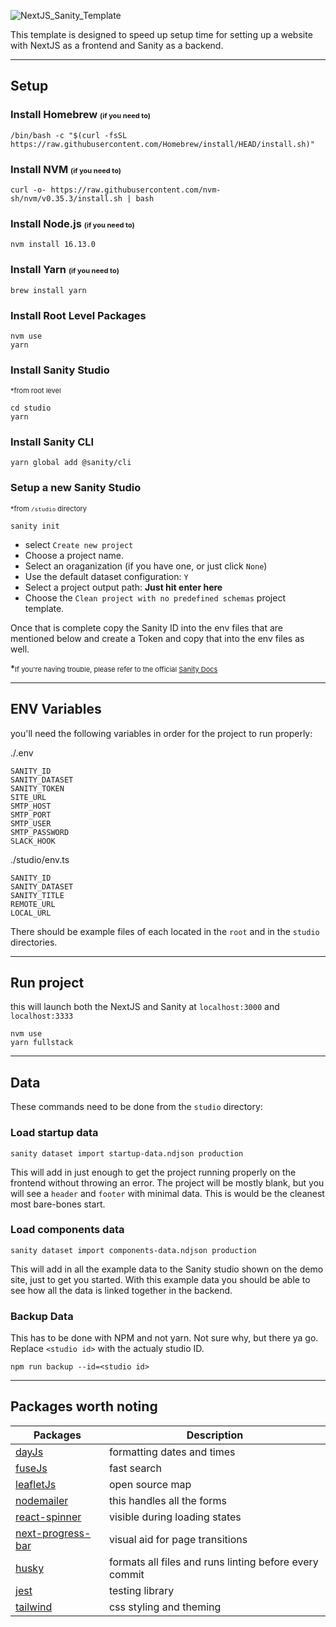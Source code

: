 ![NextJS_Sanity_Template](https://user-images.githubusercontent.com/8299237/211938271-0e6a0c19-0d69-4891-940c-72f6579dcf3b.png)

This template is designed to speed up setup time for setting up a website with NextJS as a frontend and Sanity as a backend.

---

## Setup

### Install Homebrew <small style="font-size: 11px">(if you need to)</small>

```
/bin/bash -c "$(curl -fsSL https://raw.githubusercontent.com/Homebrew/install/HEAD/install.sh)"
```

### Install NVM <small style="font-size: 11px">(if you need to)</small>

```
curl -o- https://raw.githubusercontent.com/nvm-sh/nvm/v0.35.3/install.sh | bash
```

### Install Node.js <small style="font-size: 11px">(if you need to)</small>

```
nvm install 16.13.0
```

### Install Yarn <small style="font-size: 11px">(if you need to)</small>

```
brew install yarn
```

### Install Root Level Packages

```
nvm use
yarn
```

### Install Sanity Studio

<small style="font-size: 11px">*from root level</small>

```
cd studio
yarn
```

### Install Sanity CLI

```
yarn global add @sanity/cli
```

### Setup a new Sanity Studio
<small style="font-size: 11px">*from `/studio` directory</small>

```
sanity init
```
- select `Create new project`
- Choose a project name.
- Select an oraganization (if you have one, or just click `None`)
- Use the default dataset configuration: `Y`
- Select a project output path: **Just hit enter here**
- Choose the `Clean project with no predefined schemas` project template.

Once that is complete copy the Sanity ID into the env files that are mentioned below and create a Token and copy that into the env files as well.

*<small style="font-size: 11px">If you're having trouble, please refer to the official [Sanity Docs](https://www.sanity.io/docs)</small>

---

## ENV Variables

you'll need the following variables in order for the project to run properly:

./.env
```
SANITY_ID
SANITY_DATASET
SANITY_TOKEN
SITE_URL
SMTP_HOST
SMTP_PORT
SMTP_USER
SMTP_PASSWORD
SLACK_HOOK
```

./studio/env.ts
```
SANITY_ID
SANITY_DATASET
SANITY_TITLE
REMOTE_URL
LOCAL_URL
```
There should be example files of each located in the `root` and in the `studio` directories.

---

## Run project

this will launch both the NextJS and Sanity at `localhost:3000` and `localhost:3333`

```
nvm use
yarn fullstack
```

---
## Data

These commands need to be done from the `studio` directory:
### Load startup data


```
sanity dataset import startup-data.ndjson production
```
This will add in just enough to get the project running properly on the frontend without throwing an error. The project will be mostly blank, but you will see a `header` and `footer` with minimal data. This is would be the cleanest most bare-bones start.
### Load components data

```
sanity dataset import components-data.ndjson production
```
This will add in all the example data to the Sanity studio shown on the demo site, just to get you started. With this example data you should be able to see how all the data is linked together in the backend.


### Backup Data
This has to be done with NPM and not yarn. Not sure why, but there ya go. Replace `<studio id>` with the actualy studio ID.

```
npm run backup --id=<studio id>
```


---
## Packages worth noting

| Packages      | Description |
| ----------- | ----------- |
|[dayJs](https://day.js.org/) | formatting dates and times
|[fuseJs](https://fusejs.io/) | fast search
|[leafletJs](https://leafletjs.com/) | open source map
|[nodemailer](https://nodemailer.com/about/) | this handles all the forms
|[react-spinner](https://www.davidhu.io/react-spinners/) | visible during loading states
|[next-progress-bar](https://www.npmjs.com/package/nextjs-progressbar) | visual aid for page transitions
|[husky](https://typicode.github.io/husky/#/) | formats all files and runs linting before every commit
|[jest](https://jestjs.io/) | testing library
|[tailwind](https://tailwindcss.com/) | css styling and theming